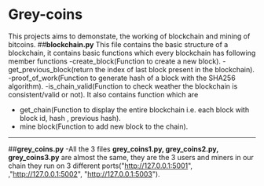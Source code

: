 # Grey-coins
This projects aims to demonstate, the working of blockchain and mining of bitcoins.
##**blockchain.py**
This file contains the basic structure of a blockchain, it contains basic functions which every blockchain has
following member functions
-create_block(Function to create a new block).
-get_previous_block(return the index of last block present in the blockchain).
-proof_of_work(Function to generate hash of a block with the SHA256 algorithm).
-is_chain_valid(Function to check weather the blockchain is consistent/valid or not).
It also contains function which are 
- get_chain(Function to display the entire blockchain i.e.  each block with block id, hash , previous hash).
- mine block(Function to add new block to the chain).
---
##**grey_coins.py**
-All the 3 files **grey_coins1.py, grey_coins2.py, grey_coins3.py** are almost the same, they are the 3 users and miners in our chain they run on 3 different ports("http://127.0.0.1:5001",
 ,"http://127.0.0.1:5002", "http://127.0.0.1:5003"). 

